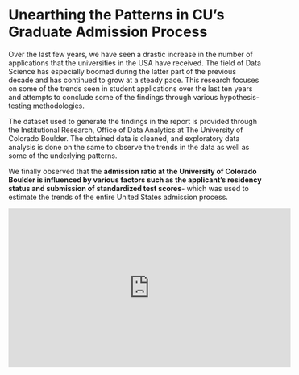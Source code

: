 # Unearthing the Patterns in CU’s Graduate Admission Process

Over the last few years, we have seen a drastic increase in the number of applications that the universities in the USA have received. The field of Data Science has especially boomed during the latter part of the previous decade and has continued to grow at a steady pace. This research focuses on some of the trends seen in student applications over the last ten years and attempts to conclude some of the findings through various hypothesis-testing methodologies. 

The dataset used to generate the findings in the report is provided through the Institutional Research, Office of Data Analytics at The University of Colorado Boulder. The obtained data is cleaned, and exploratory data analysis is done on the same to observe the trends in the data as well as some of the underlying patterns. 

We finally observed that the **admission ratio at the University of Colorado Boulder is influenced by various factors such as the applicant’s residency status and submission of standardized test scores**- which was used to estimate the trends of the entire United States admission process. 

<iframe width="560" height="315" src="https://www.youtube.com/embed/WQo1--4bqmY?si=DHb4YuEMqF45LMYD" title="YouTube video player" frameborder="0" allow="accelerometer; autoplay; clipboard-write; encrypted-media; gyroscope; picture-in-picture; web-share" allowfullscreen></iframe>
